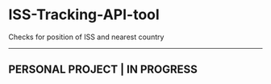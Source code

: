 # ISS-Tracking-API-tool
Checks for position of ISS and nearest country

----------------------------------------------
PERSONAL PROJECT | IN PROGRESS 
----------------------------------------------
